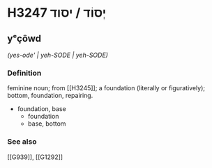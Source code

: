 # H3247 יְסוֹד / יסוד

## yᵉçôwd

_(yes-ode' | yeh-SODE | yeh-SODE)_

### Definition

feminine noun; from [[H3245]]; a foundation (literally or figuratively); bottom, foundation, repairing.

- foundation, base
    - foundation
    - base, bottom
### See also

[[G939]], [[G1292]]

